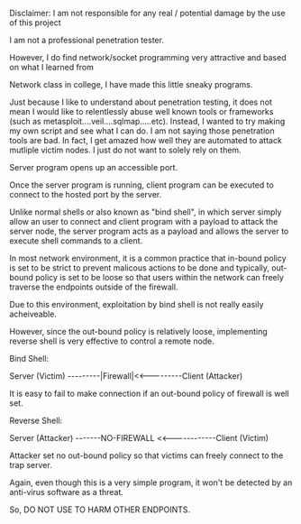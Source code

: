 Disclaimer: I am not responsible for any real / potential damage by the use of this project

I am not a professional penetration tester.

However, I do find network/socket programming very attractive and based on what I learned from

Network class in college, I have made this little sneaky programs.

Just because I like to understand about penetration testing, it does not mean I would like to relentlessly abuse well known tools or frameworks (such as metasploit....veil....sqlmap.....etc). Instead, I wanted to try making my own script and see what I can do. I am not saying those penetration tools are bad. In fact, I get amazed how well they are automated to attack mutliple victim nodes. I just do not want to solely rely on them.

Server program opens up an accessible port.

Once the server program is running, client program can be executed to connect to the hosted port by the server.

Unlike normal shells or also known as "bind shell", in which server simply allow an user to connect and client program with a payload to attack the server node, the server program acts as a payload and allows the server to execute shell commands to a client.

In most network environment, it is a common practice that in-bound policy is set to be strict to prevent malicous actions to be done and typically, out-bound policy is set to be loose so that users within the network can freely traverse the endpoints outside of the firewall.

Due to this environment, exploitation by bind shell is not really easily acheiveable.

However, since the out-bound policy is relatively loose, implementing reverse shell is very effective to control a remote node.



Bind Shell:

Server (Victim) ---------|Firewall|<<---------Client (Attacker)

It is easy to fail to make connection if an out-bound policy of firewall is well set.

Reverse Shell:

Server (Attacker) -------NO-FIREWALL <<------------Client (Victim)

Attacker set no out-bound policy so that victims can freely connect to the trap server.

Again, even though this is a very simple program, it won't be detected by an anti-virus software as a threat.

So, DO NOT USE TO HARM OTHER ENDPOINTS.



